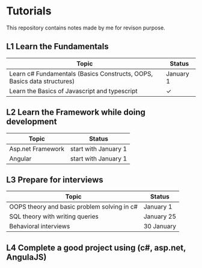 # Tutorials
This repository contains notes made by me for revison purpose.

## L1 Learn the Fundamentals 
<table>
    <thead>
        <tr>
            <th>Topic</th>
            <th>Status</th>
        </tr>
    </thead>
    <tbody>
        <tr>
            <td>Learn c# Fundamentals (Basics Constructs, OOPS, Basics data structures)</td>
            <td>January 1</td>
        </tr>
        <tr>
            <td>Learn the Basics of Javascript and typescript</td>
            <td>&check;</td>
        </tr>
    </tbody>
</table>

## L2 Learn the Framework while doing development 
<table>
    <thead>
        <tr>
            <th>Topic</th>
            <th>Status</th>
        </tr>
    </thead>
    <tbody>
        <tr>
            <td>Asp.net Framework</td>
            <td>start with January 1</td>
        </tr>
        <tr>
            <td>Angular</td>
            <td>start with January 1</td>
        </tr>
    </tbody>
</table>

## L3 Prepare for interviews 
<table>
    <thead>
        <tr>
            <th>Topic</th>
            <th>Status</th>
        </tr>
    </thead>
    <tbody>
        <tr>
            <td>OOPS theory and basic problem solving in c#</td>
            <td>January 1</td>
        </tr>
        <tr>
            <td>SQL theory with writing queries</td>
            <td>January 25</td>
        </tr>
        <tr>
            <td>Behavioral interviews</td>
            <td>30 January</td>
        </tr>
    </tbody>
</table>

## L4 Complete a good project using (c#, asp.net, AngulaJS)

